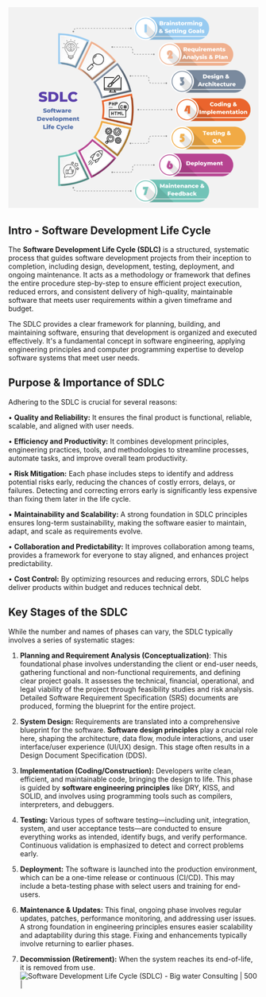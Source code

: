 ![SDLC](content/BLOG/2025-09-04-SDLC.jpeg)

## Intro - Software Development Life Cycle
The **Software Development Life Cycle (SDLC)** is a structured, systematic process that guides software development projects from their inception to completion, including design, development, testing, deployment, and ongoing maintenance. It acts as a methodology or framework that defines the entire procedure step-by-step to ensure efficient project execution, reduced errors, and consistent delivery of high-quality, maintainable software that meets user requirements within a given timeframe and budget.

The SDLC provides a clear framework for planning, building, and maintaining software, ensuring that development is organized and executed effectively. It's a fundamental concept in software engineering, applying engineering principles and computer programming expertise to develop software systems that meet user needs.

## Purpose & Importance of SDLC
Adhering to the SDLC is crucial for several reasons:

• **Quality and Reliability:** It ensures the final product is functional, reliable, scalable, and aligned with user needs.

• **Efficiency and Productivity:** It combines development principles, engineering practices, tools, and methodologies to streamline processes, automate tasks, and improve overall team productivity.

• **Risk Mitigation:** Each phase includes steps to identify and address potential risks early, reducing the chances of costly errors, delays, or failures. Detecting and correcting errors early is significantly less expensive than fixing them later in the life cycle.

• **Maintainability and Scalability:** A strong foundation in SDLC principles ensures long-term sustainability, making the software easier to maintain, adapt, and scale as requirements evolve.

• **Collaboration and Predictability:** It improves collaboration among teams, provides a framework for everyone to stay aligned, and enhances project predictability.

• **Cost Control:** By optimizing resources and reducing errors, SDLC helps deliver products within budget and reduces technical debt.

## Key Stages of  the SDLC
While the number and names of phases can vary, the SDLC typically involves a series of systematic stages:

1. **Planning and Requirement Analysis (Conceptualization)**: This foundational phase involves understanding the client or end-user needs, gathering functional and non-functional requirements, and defining clear project goals. It assesses the technical, financial, operational, and legal viability of the project through feasibility studies and risk analysis. Detailed Software Requirement Specification (SRS) documents are produced, forming the blueprint for the entire project.

2. **System Design:** Requirements are translated into a comprehensive blueprint for the software. **Software design principles** play a crucial role here, shaping the architecture, data flow, module interactions, and user interface/user experience (UI/UX) design. This stage often results in a Design Document Specification (DDS).

3. **Implementation (Coding/Construction):** Developers write clean, efficient, and maintainable code, bringing the design to life. This phase is guided by **software engineering principles** like DRY, KISS, and SOLID, and involves using programming tools such as compilers, interpreters, and debuggers.

4. **Testing:** Various types of software testing—including unit, integration, system, and user acceptance tests—are conducted to ensure everything works as intended, identify bugs, and verify performance. Continuous validation is emphasized to detect and correct problems early.

5. **Deployment:** The software is launched into the production environment, which can be a one-time release or continuous (CI/CD). This may include a beta-testing phase with select users and training for end-users.

6. **Maintenance & Updates:** This final, ongoing phase involves regular updates, patches, performance monitoring, and addressing user issues. A strong foundation in engineering principles ensures easier scalability and adaptability during this stage. Fixing and enhancements typically involve returning to earlier phases.

7. **Decommission (Retirement):** When the system reaches its end-of-life, it is removed from use.
![Software Development Life Cycle (SDLC) - Big water Consulting | 500](https://bigwater.consulting/wp-content/uploads/2019/04/SDLC_BWC.png)|